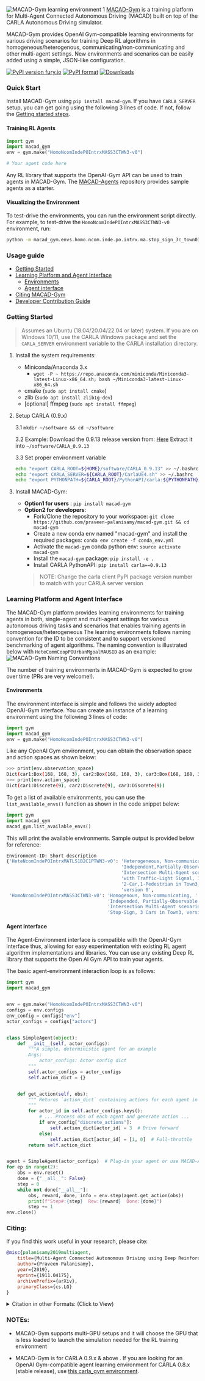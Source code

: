 ![MACAD-Gym learning environment 1](docs/images/macad-gym-urban_4way_intrx_2c1p1m.png)
[MACAD-Gym](https://arxiv.org/abs/1911.04175) is a training platform for Multi-Agent Connected Autonomous
 Driving (MACAD) built on top of the CARLA Autonomous Driving simulator.

MACAD-Gym provides OpenAI Gym-compatible learning environments for various
driving scenarios for training Deep RL algorithms in homogeneous/heterogenous,
communicating/non-communicating and other multi-agent settings. New environments and scenarios
 can be easily added using a simple, JSON-like configuration.

[![PyPI version fury.io](https://badge.fury.io/py/macad-gym.svg)](https://pypi.python.org/pypi/macad-gym/)
[![PyPI format](https://img.shields.io/pypi/pyversions/macad-gym.svg)](https://pypi.python.org/pypi/macad-gym/)
[![Downloads](https://pepy.tech/badge/macad-gym)](https://pepy.tech/project/macad-gym)
### Quick Start

Install MACAD-Gym using `pip install macad-gym`.
 If you have `CARLA_SERVER` setup, you can get going using the following 3 lines of code. If not, follow the
[Getting started steps](#getting-started).

#### Training RL Agents

```python
import gym
import macad_gym
env = gym.make("HomoNcomIndePOIntrxMASS3CTWN3-v0")

# Your agent code here
```

 Any RL library that supports the OpenAI-Gym API can be used to train agents in MACAD-Gym. The [MACAD-Agents](https://github.com/praveen-palanisamy/macad-agents) repository provides sample agents as a starter.

#### Visualizing the Environment

To test-drive the environments, you can run the environment script directly. For example, to test-drive the `HomoNcomIndePOIntrxMASS3CTWN3-v0` environment, run:

```bash
python -m macad_gym.envs.homo.ncom.inde.po.intrx.ma.stop_sign_3c_town03
```

### Usage guide

- [Getting Started](#getting-started)
- [Learning Platform and Agent Interface](#learning-platform-and-agent-interface)
  - [Environments](#environments)
  - [Agent interface](#agent-interface)
- [Citing MACAD-Gym](#citing)
- [Developer Contribution Guide](CONTRIBUTING.md)

### Getting Started

> Assumes an Ubuntu (18.04/20.04/22.04 or later) system. 
> If you are on Windows 10/11, use the CARLA Windows package and set the `CARLA_SERVER` environment variable to the CARLA installation directory.

1. Install the system requirements:
	- Miniconda/Anaconda 3.x
		- `wget -P ~ https://repo.anaconda.com/miniconda/Miniconda3-latest-Linux-x86_64.sh; bash ~/Miniconda3-latest-Linux-x86_64.sh`
	- cmake (`sudo apt install cmake`)
	- zlib (`sudo apt install zlib1g-dev`)
	- [optional] ffmpeg (`sudo apt install ffmpeg`)
   
1. Setup CARLA (0.9.x)

    3.1 `mkdir ~/software && cd ~/software`

    3.2 Example: Download the 0.9.13 release version from: [Here](https://github.com/carla-simulator/carla/releases)
    Extract it into `~/software/CARLA_0.9.13`

    3.3 Set proper environment variable

    ```bash
    echo "export CARLA_ROOT=${HOME}/software/CARLA_0.9.13" >> ~/.bashrc
    echo "export CARLA_SERVER=${CARLA_ROOT}/CarlaUE4.sh" >> ~/.bashrc
    echo "export PYTHONPATH=${CARLA_ROOT}/PythonAPI/carla:${PYTHONPATH}" >> ~/.bashrc
    ```

1. Install MACAD-Gym:
   - **Option1 for users** : `pip install macad-gym`
   - **Option2 for developers**:
     - Fork/Clone the repository to your workspace:
        `git clone https://github.com/praveen-palanisamy/macad-gym.git && cd macad-gym`
     - Create a new conda env named "macad-gym" and install the required packages:
      `conda env create -f conda_env.yml`
     - Activate the `macad-gym` conda python env:
      `source activate macad-gym`
     - Install the `macad-gym` package:
	  `pip install -e .`
     - Install CARLA PythonAPI: `pip install carla==0.9.13`
     > NOTE: Change the carla client PyPI package version number to match with your CARLA server version
     

### Learning Platform and Agent Interface

The MACAD-Gym platform provides learning environments for training agents in both,
single-agent and multi-agent settings for various autonomous driving tasks and 
scenarios that enables training agents in homogeneous/heterogeneous
The learning environments follows naming convention for the ID to be consistent
and to support versioned benchmarking of agent algorithms.
The naming convention is illustrated below with `HeteCommCoopPOUrbanMgoalMAUSID`
as an example:
![MACAD-Gym Naming Conventions](docs/images/macad-gym-naming-conventions.png)

The number of training environments in MACAD-Gym is expected to grow over time
(PRs are very welcome!). 

#### Environments

The environment interface is simple and follows the widely adopted OpenAI-Gym
interface. You can create an instance of a learning environment using the 
following 3 lines of code:

```python
import gym
import macad_gym
env = gym.make("HomoNcomIndePOIntrxMASS3CTWN3-v0")
```

Like any OpenAI Gym environment, you can obtain the observation space and action
spaces as shown below:

```bash
>>> print(env.observation_space)
Dict(car1:Box(168, 168, 3), car2:Box(168, 168, 3), car3:Box(168, 168, 3))
>>> print(env.action_space)
Dict(car1:Discrete(9), car2:Discrete(9), car3:Discrete(9))
```

To get a list of available environments, you can use
the `list_available_envs()` function as shown in the code snippet below:

```python
import gym
import macad_gym
macad_gym.list_available_envs()
```
This will print the available environments. Sample output is provided below for reference:

```bash
Environment-ID: Short description
{'HeteNcomIndePOIntrxMATLS1B2C1PTWN3-v0': 'Heterogeneous, Non-communicating, '
                                          'Independent,Partially-Observable '
                                          'Intersection Multi-Agent scenario '
                                          'with Traffic-Light Signal, 1-Bike, '
                                          '2-Car,1-Pedestrian in Town3, '
                                          'version 0',
 'HomoNcomIndePOIntrxMASS3CTWN3-v0': 'Homogenous, Non-communicating, '
                                     'Independed, Partially-Observable '
                                     'Intersection Multi-Agent scenario with '
                                     'Stop-Sign, 3 Cars in Town3, version 0'}
```

#### Agent interface
The Agent-Environment interface is compatible with the OpenAI-Gym interface
thus, allowing for easy experimentation with existing RL agent algorithm 
implementations and libraries. You can use any existing Deep RL library that supports the Open AI Gym API to train your agents.

The basic agent-environment interaction loop is as follows:


```python
import gym
import macad_gym


env = gym.make("HomoNcomIndePOIntrxMASS3CTWN3-v0")
configs = env.configs
env_config = configs["env"]
actor_configs = configs["actors"]


class SimpleAgent(object):
    def __init__(self, actor_configs):
        """A simple, deterministic agent for an example
        Args:
            actor_configs: Actor config dict
        """
        self.actor_configs = actor_configs
        self.action_dict = {}


    def get_action(self, obs):
        """ Returns `action_dict` containing actions for each agent in the env
        """
        for actor_id in self.actor_configs.keys():
            # ... Process obs of each agent and generate action ...
            if env_config["discrete_actions"]:
                self.action_dict[actor_id] = 3  # Drive forward
            else:
                self.action_dict[actor_id] = [1, 0]  # Full-throttle
        return self.action_dict


agent = SimpleAgent(actor_configs)  # Plug-in your agent or use MACAD-Agents
for ep in range(2):
    obs = env.reset()
    done = {"__all__": False}
    step = 0
    while not done["__all__"]:
        obs, reward, done, info = env.step(agent.get_action(obs))
        print(f"Step#:{step}  Rew:{reward}  Done:{done}")
        step += 1
env.close()
```

### Citing:

If you find this work useful in your research, please cite:

```bibtex
@misc{palanisamy2019multiagent,
    title={Multi-Agent Connected Autonomous Driving using Deep Reinforcement Learning},
    author={Praveen Palanisamy},
    year={2019},
    eprint={1911.04175},
    archivePrefix={arXiv},
    primaryClass={cs.LG}
}
```

<details><summary>Citation in other Formats: (Click to View)</summary>
<p>
<div id="gs_citt"><table><tbody><tr><th scope="row" class="gs_cith">MLA</th><td><div tabindex="0" class="gs_citr">Palanisamy, Praveen. "Multi-Agent Connected Autonomous Driving using Deep Reinforcement Learning." <i>arXiv preprint arXiv:1911.04175</i> (2019).</div></td></tr><tr><th scope="row" class="gs_cith">APA</th><td><div tabindex="0" class="gs_citr">Palanisamy, P. (2019). Multi-Agent Connected Autonomous Driving using Deep Reinforcement Learning. <i>arXiv preprint arXiv:1911.04175</i>.</div></td></tr><tr><th scope="row" class="gs_cith">Chicago</th><td><div tabindex="0" class="gs_citr">Palanisamy, Praveen. "Multi-Agent Connected Autonomous Driving using Deep Reinforcement Learning." <i>arXiv preprint arXiv:1911.04175</i> (2019).</div></td></tr><tr><th scope="row" class="gs_cith">Harvard</th><td><div tabindex="0" class="gs_citr">Palanisamy, P., 2019. Multi-Agent Connected Autonomous Driving using Deep Reinforcement Learning. <i>arXiv preprint arXiv:1911.04175</i>.</div></td></tr><tr><th scope="row" class="gs_cith">Vancouver</th><td><div tabindex="0" class="gs_citr">Palanisamy P. Multi-Agent Connected Autonomous Driving using Deep Reinforcement Learning. arXiv preprint arXiv:1911.04175. 2019 Nov 11.</div></td></tr></tbody></table></div><div id="gs_citi"><a class="gs_citi" href="https://scholar.googleusercontent.com/scholar.bib?q=info:xm26aHYhVDgJ:scholar.google.com/&amp;output=citation&amp;scisdr=CgXTGHMuEN628ARjSCI:AAGBfm0AAAAAXetmUCK7vBmr1OtOq0KVG6IXDlyHhBdl&amp;scisig=AAGBfm0AAAAAXetmUIGOLisMm--ltk35iSX92VU3dlmg&amp;scisf=4&amp;ct=citation&amp;cd=-1&amp;hl=en">BibTeX</a> <a class="gs_citi" href="https://scholar.googleusercontent.com/scholar.enw?q=info:xm26aHYhVDgJ:scholar.google.com/&amp;output=citation&amp;scisdr=CgXTGHMuEN628ARjSCI:AAGBfm0AAAAAXetmUCK7vBmr1OtOq0KVG6IXDlyHhBdl&amp;scisig=AAGBfm0AAAAAXetmUIGOLisMm--ltk35iSX92VU3dlmg&amp;scisf=3&amp;ct=citation&amp;cd=-1&amp;hl=en">EndNote</a> <a class="gs_citi" href="https://scholar.googleusercontent.com/scholar.ris?q=info:xm26aHYhVDgJ:scholar.google.com/&amp;output=citation&amp;scisdr=CgXTGHMuEN628ARjSCI:AAGBfm0AAAAAXetmUCK7vBmr1OtOq0KVG6IXDlyHhBdl&amp;scisig=AAGBfm0AAAAAXetmUIGOLisMm--ltk35iSX92VU3dlmg&amp;scisf=2&amp;ct=citation&amp;cd=-1&amp;hl=en">RefMan</a> <a class="gs_citi" href="https://scholar.googleusercontent.com/scholar.rfw?q=info:xm26aHYhVDgJ:scholar.google.com/&amp;output=citation&amp;scisdr=CgXTGHMuEN628ARjSCI:AAGBfm0AAAAAXetmUCK7vBmr1OtOq0KVG6IXDlyHhBdl&amp;scisig=AAGBfm0AAAAAXetmUIGOLisMm--ltk35iSX92VU3dlmg&amp;scisf=1&amp;ct=citation&amp;cd=-1&amp;hl=en" target="RefWorksMain">RefWorks</a> </div>
</p>
</details>

### **NOTEs**:
- MACAD-Gym supports multi-GPU setups and it will choose the GPU that is less loaded to launch the simulation needed for the RL training environment

- MACAD-Gym is for CARLA 0.9.x & above . If you are
looking for an OpenAI Gym-compatible agent learning environment for CARLA 0.8.x (stable release),
use [this carla_gym environment](https://github.com/PacktPublishing/Hands-On-Intelligent-Agents-with-OpenAI-Gym/tree/master/ch8/environment).
